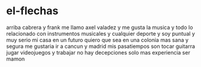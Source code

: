 # el-flechas
arriba cabrera y frank
me llamo axel valadez y me gusta la musica y todo lo relacionado con instrumentos musicales y cualquier deporte y soy puntual y muy serio
mi casa en un futuro quiero que sea en una colonia mas sana y segura
me gustaria ir a cancun y madrid
mis pasatiempos son tocar guitarra jugar videojuegos y trabajar
no hay decepciones solo mas experiencia
ser mamon
